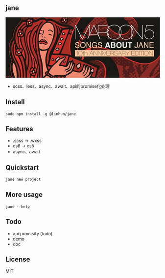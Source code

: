 ## jane
![cover](./cover.jpg)
+ scss、less、async、await、api的promise化处理

## Install
```
sudo npm install -g @linhun/jane
```

## Features
+ .scss -> .wxss 
+ es6 -> es5
+ async、await

## Quickstart
``` sh
jane new project
```


## More usage
```
jane --help
```
## Todo 
+ api promisify (todo) 
+ demo
+ doc

## License
MIT


